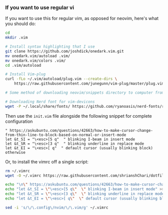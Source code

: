 ### If you want to use regular vi
If you want to use this for regular vim, as opposed for neovim, here's what you should do:

```bash
cd
mkdir .vim

# Install syntax highlighting that I use
git clone https://github.com/joshdick/onedark.vim.git
mv onedark.vim/autoload .vim/
mv onedark.vim/colors .vim/
cd .vim/autoload

# Install Vim-plug
curl -fLo ~/.vim/autoload/plug.vim --create-dirs \
    https://raw.githubusercontent.com/junegunn/vim-plug/master/plug.vim

# Some method of downloading neovim/snippets directory to computer from remote git repository

# Downloading Nerd font for vim-devicons
wget -P ~/.local/share/fonts/ https://github.com/ryanoasis/nerd-fonts/raw/master/patched-fonts/DejaVuSansMono/Regular/complete/DejaVu%20Sans%20Mono%20Nerd%20Font%20Complete.ttf
```

Then use the `init.vim` file alongside the following snippet for complete configuration
```vim
" https://askubuntu.com/questions/42663/how-to-make-cursor-change-from-thin-line-to-block-based-on-normal-or-insert-mode
let &t_SI = "\<esc>[5 q"  " blinking I-beam in insert mode
let &t_SR = "\<esc>[3 q"  " blinking underline in replace mode
let &t_EI = "\<esc>[ q"  " default cursor (usually blinking block) otherwise
```

Or, to install the vimrc off a single script:
```bash
rm ~/.vimrc
wget -O ~/.vimrc https://raw.githubusercontent.com/shrianshChari/dotfiles/main/neovim/init.vim

echo "\n\" https://askubuntu.com/questions/42663/how-to-make-cursor-change-from-thin-line-to-block-based-on-normal-or-insert-mode" >> ~/.vimrc
echo "let &t_SI = \"\<esc>[5 q\"  \" blinking I-beam in insert mode" >> ~/.vimrc
echo "let &t_SR = \"\<esc>[3 q\"  \" blinking underline in replace mode" >> ~/.vimrc
echo "let &t_EI = \"\<esc>[ q\"  \" default cursor (usually blinking block) otherwise" >> ~/.vimrc

sed -i 's/\/\.config\/nvim/\/\.vim/g' ~/.vimrc
```
